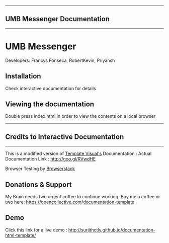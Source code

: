 ------------------------------------------------------

## UMB Messenger Documentation

------------------------------------------------------

# UMB Messenger
Developers: Francys Fonseca, RobertKevin, Priyansh

## Installation
Check interactive documentation for details

## Viewing the documentation
Double press index.html in order to view the contents on a local browser



------------------------------------------------------

## Credits to Interactive Documentation

------------------------------------------------------

This is a modified version of [Template Visual's](http://themeforest.net/user/templatevisual?ref=surjithctly&utm_source=github_surjithctly_docs) Documentation : Actual Documentation Link : http://goo.gl/RVwdHE

Browser Testing by [Browserstack](https://www.browserstack.com/)

## Donations & Support
My Brain needs two urgent coffee to continue working. Buy me a coffee or two here: https://opencollective.com/documentation-template

## Demo
Click this link for a live demo : http://surjithctly.github.io/documentation-html-template/

